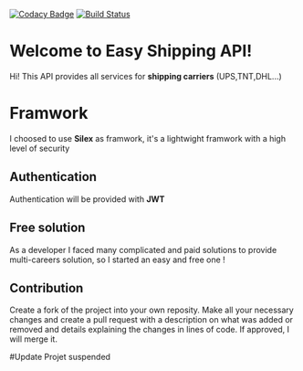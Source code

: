 [![Codacy Badge](https://api.codacy.com/project/badge/Grade/785f91c9cdbe427c84666d1b4d43afbe)](https://www.codacy.com/app/maitmansour95/easy-shipping-api?utm_source=github.com&amp;utm_medium=referral&amp;utm_content=maitmansour/easy-shipping-api&amp;utm_campaign=Badge_Grade) [![Build Status](https://travis-ci.org/maitmansour/easy-shipping-api.svg?branch=master)](https://travis-ci.org/maitmansour/easy-shipping-api)

# Welcome to Easy Shipping API!

Hi! This API provides all services for **shipping carriers** (UPS,TNT,DHL...)

#  Framwork

I choosed to use **Silex** as framwork, it's a lightwight framwork with a high level of security

## Authentication

Authentication will be provided with **JWT**

## Free solution

As a developer I faced many complicated and paid solutions to provide multi-careers solution, so I started an easy and free one ! 

## Contribution

Create a fork of the project into your own reposity. Make all your necessary changes and create a pull request with a description on what was added or removed and details explaining the changes in lines of code. If approved, I will merge it.

#Update
Projet suspended
